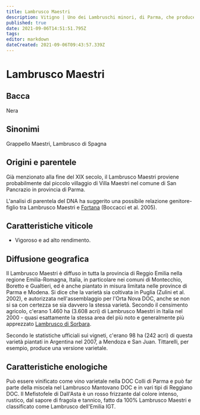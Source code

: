 ```yaml
---
title: Lambrusco Maestri
description: Vitigno | Uno dei Lambruschi minori, di Parma, che produce vini piuttosto rustici.
published: true
date: 2021-09-06T14:51:51.795Z
tags: 
editor: markdown
dateCreated: 2021-09-06T09:43:57.339Z
---
```


# Lambrusco Maestri

## Bacca
Nera
## Sinonimi
Grappello Maestri, Lambrusco di Spagna

## Origini e parentele
Già menzionato alla fine del XIX secolo, il Lambrusco Maestri proviene probabilmente dal piccolo villaggio di Villa Maestri nel comune di San Pancrazio in provincia di Parma.

L'analisi di parentela del DNA ha suggerito una possibile relazione genitore-figlio tra Lambrusco Maestri e [Fortana](/vitigni/Italia/fortana) (Boccacci et al. 2005).
 

## Caratteristiche viticole
- Vigoroso e ad alto rendimento.

## Diffusione geografica
Il Lambrusco Maestri è diffuso in tutta la provincia di Reggio Emilia nella regione Emilia-Romagna, Italia, in particolare nei comuni di Montecchio, Boretto e Gualtieri, ed è anche piantato in misura limitata nelle province di Parma e Modena. Si dice che la varietà sia coltivata in Puglia (Zulini et al. 2002), e autorizzata nell'assemblaggio per l'Orta Nova DOC, anche se non si sa con certezza se sia davvero la stessa varietà. Secondo il censimento agricolo, c'erano 1.460 ha (3.608 acri) di Lambrusco Maestri in Italia nel 2000 - quasi esattamente la stessa area del più noto e generalmente più apprezzato [Lambrusco di Sorbara](/vitigni/Italia/lambrusco-di-sorbara).

Secondo le statistiche ufficiali sui vigneti, c'erano 98 ha (242 acri) di questa varietà piantati in Argentina nel 2007, a Mendoza e San Juan. Tittarelli, per esempio, produce una versione varietale.

## Caratteristiche enologiche
Può essere vinificato come vino varietale nella DOC Colli di Parma e può far parte della miscela nel Lambrusco Mantovano DOC e in vari tipi di Reggiano DOC. Il Mefistofele di Dall'Asta è un rosso frizzante dal colore intenso, rustico, dal sapore di fragola e tannico, fatto da 100% Lambrusco Maestri e classificato come Lambrusco dell'Emilia IGT.